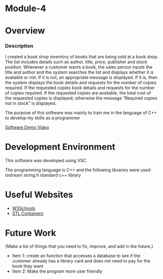 # Module-4

# Overview

### Description

I created a book shop inventory of books that are being sold at a book shop. The list
includes details such as author, title, price, publisher and stock position. Whenever a
customer wants a book, the sales person inputs the title and author and the system
searches the list and displays whether it is available or not. If it is not, an appropriate
message is displayed. If it is, then the system displays the book details and requests
for the number of copies required. If the requested copies book details and requests
for the number of copies required. If the requested copies are available, the total cost
of the requested copies is displayed; otherwise the message “Required copies not in
stock” is displayed.

The purpose of this software was mainly to train me in the language of C++ to develop my skills as a programmer

[Software Demo Video](http://youtube.link.goes.here)

# Development Environment

This software was developed using VSC

The programming language is C++ and the following libraries were used:
iostream
string.h
standard c++ library

# Useful Websites

* [W3Schools](https://www.w3schools.com/cpp/)
* [STL Containers](http://www.cplusplus.com/reference/stl/)

# Future Work

{Make a list of things that you need to fix, improve, and add in the future.}
* Item 1: create an function that accesses a database to see if the customer already has a library card and does not need to pay for the book they want
* Item 2: Make the program more user friendly
